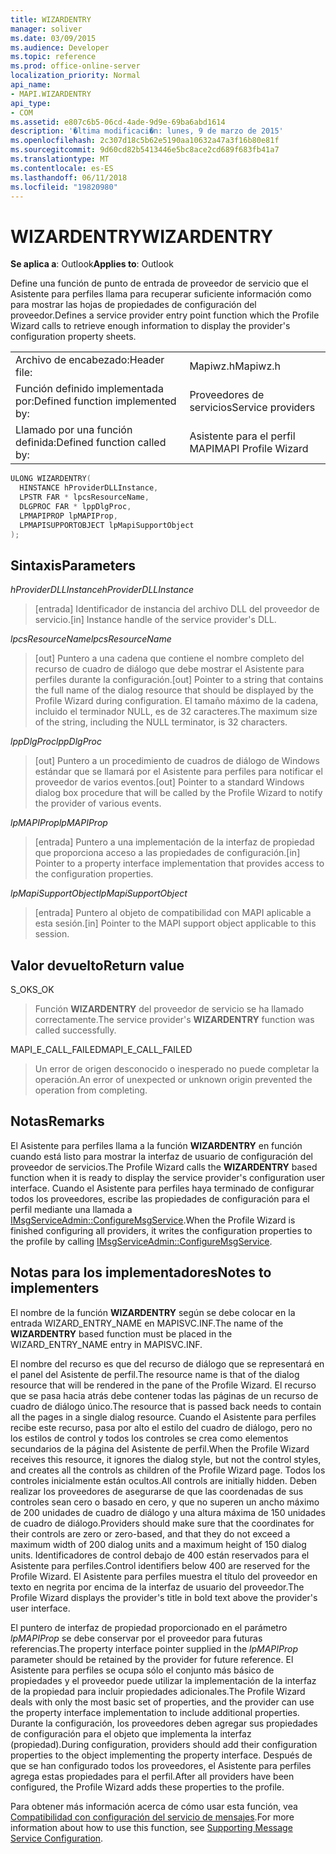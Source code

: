 ```yaml
---
title: WIZARDENTRY
manager: soliver
ms.date: 03/09/2015
ms.audience: Developer
ms.topic: reference
ms.prod: office-online-server
localization_priority: Normal
api_name:
- MAPI.WIZARDENTRY
api_type:
- COM
ms.assetid: e807c6b5-06cd-4ade-9d9e-69ba6abd1614
description: '�ltima modificaci�n: lunes, 9 de marzo de 2015'
ms.openlocfilehash: 2c307d18c5b62e5190aa10632a47a3f16b80e81f
ms.sourcegitcommit: 9d60cd82b5413446e5bc8ace2cd689f683fb41a7
ms.translationtype: MT
ms.contentlocale: es-ES
ms.lasthandoff: 06/11/2018
ms.locfileid: "19820980"
---
```

# <a name="wizardentry"></a><span data-ttu-id="97d66-103">WIZARDENTRY</span><span class="sxs-lookup"><span data-stu-id="97d66-103">WIZARDENTRY</span></span>

  
  
<span data-ttu-id="97d66-104">**Se aplica a**: Outlook</span><span class="sxs-lookup"><span data-stu-id="97d66-104">**Applies to**: Outlook</span></span> 
  
<span data-ttu-id="97d66-105">Define una función de punto de entrada de proveedor de servicio que el Asistente para perfiles llama para recuperar suficiente información como para mostrar las hojas de propiedades de configuración del proveedor.</span><span class="sxs-lookup"><span data-stu-id="97d66-105">Defines a service provider entry point function which the Profile Wizard calls to retrieve enough information to display the provider's configuration property sheets.</span></span> 
  
|||
|:-----|:-----|
|<span data-ttu-id="97d66-106">Archivo de encabezado:</span><span class="sxs-lookup"><span data-stu-id="97d66-106">Header file:</span></span>  <br/> |<span data-ttu-id="97d66-107">Mapiwz.h</span><span class="sxs-lookup"><span data-stu-id="97d66-107">Mapiwz.h</span></span>  <br/> |
|<span data-ttu-id="97d66-108">Función definido implementada por:</span><span class="sxs-lookup"><span data-stu-id="97d66-108">Defined function implemented by:</span></span>  <br/> |<span data-ttu-id="97d66-109">Proveedores de servicios</span><span class="sxs-lookup"><span data-stu-id="97d66-109">Service providers</span></span>  <br/> |
|<span data-ttu-id="97d66-110">Llamado por una función definida:</span><span class="sxs-lookup"><span data-stu-id="97d66-110">Defined function called by:</span></span>  <br/> |<span data-ttu-id="97d66-111">Asistente para el perfil MAPI</span><span class="sxs-lookup"><span data-stu-id="97d66-111">MAPI Profile Wizard</span></span>  <br/> |
   
```cpp
ULONG WIZARDENTRY(
  HINSTANCE hProviderDLLInstance,
  LPSTR FAR * lpcsResourceName,
  DLGPROC FAR * lppDlgProc,
  LPMAPIPROP lpMAPIProp,
  LPMAPISUPPORTOBJECT lpMapiSupportObject
);
```

## <a name="parameters"></a><span data-ttu-id="97d66-112">Sintaxis</span><span class="sxs-lookup"><span data-stu-id="97d66-112">Parameters</span></span>

 <span data-ttu-id="97d66-113">_hProviderDLLInstance_</span><span class="sxs-lookup"><span data-stu-id="97d66-113">_hProviderDLLInstance_</span></span>
  
> <span data-ttu-id="97d66-114">[entrada] Identificador de instancia del archivo DLL del proveedor de servicio.</span><span class="sxs-lookup"><span data-stu-id="97d66-114">[in] Instance handle of the service provider's DLL.</span></span> 
    
 <span data-ttu-id="97d66-115">_lpcsResourceName_</span><span class="sxs-lookup"><span data-stu-id="97d66-115">_lpcsResourceName_</span></span>
  
> <span data-ttu-id="97d66-116">[out] Puntero a una cadena que contiene el nombre completo del recurso de cuadro de diálogo que debe mostrar el Asistente para perfiles durante la configuración.</span><span class="sxs-lookup"><span data-stu-id="97d66-116">[out] Pointer to a string that contains the full name of the dialog resource that should be displayed by the Profile Wizard during configuration.</span></span> <span data-ttu-id="97d66-117">El tamaño máximo de la cadena, incluido el terminador NULL, es de 32 caracteres.</span><span class="sxs-lookup"><span data-stu-id="97d66-117">The maximum size of the string, including the NULL terminator, is 32 characters.</span></span> 
    
 <span data-ttu-id="97d66-118">_lppDlgProc_</span><span class="sxs-lookup"><span data-stu-id="97d66-118">_lppDlgProc_</span></span>
  
> <span data-ttu-id="97d66-119">[out] Puntero a un procedimiento de cuadros de diálogo de Windows estándar que se llamará por el Asistente para perfiles para notificar el proveedor de varios eventos.</span><span class="sxs-lookup"><span data-stu-id="97d66-119">[out] Pointer to a standard Windows dialog box procedure that will be called by the Profile Wizard to notify the provider of various events.</span></span> 
    
 <span data-ttu-id="97d66-120">_lpMAPIProp_</span><span class="sxs-lookup"><span data-stu-id="97d66-120">_lpMAPIProp_</span></span>
  
> <span data-ttu-id="97d66-121">[entrada] Puntero a una implementación de la interfaz de propiedad que proporciona acceso a las propiedades de configuración.</span><span class="sxs-lookup"><span data-stu-id="97d66-121">[in] Pointer to a property interface implementation that provides access to the configuration properties.</span></span> 
    
 <span data-ttu-id="97d66-122">_lpMapiSupportObject_</span><span class="sxs-lookup"><span data-stu-id="97d66-122">_lpMapiSupportObject_</span></span>
  
> <span data-ttu-id="97d66-123">[entrada] Puntero al objeto de compatibilidad con MAPI aplicable a esta sesión.</span><span class="sxs-lookup"><span data-stu-id="97d66-123">[in] Pointer to the MAPI support object applicable to this session.</span></span>
    
## <a name="return-value"></a><span data-ttu-id="97d66-124">Valor devuelto</span><span class="sxs-lookup"><span data-stu-id="97d66-124">Return value</span></span>

<span data-ttu-id="97d66-125">S_OK</span><span class="sxs-lookup"><span data-stu-id="97d66-125">S_OK</span></span> 
  
> <span data-ttu-id="97d66-126">Función **WIZARDENTRY** del proveedor de servicio se ha llamado correctamente.</span><span class="sxs-lookup"><span data-stu-id="97d66-126">The service provider's **WIZARDENTRY** function was called successfully.</span></span> 
    
<span data-ttu-id="97d66-127">MAPI_E_CALL_FAILED</span><span class="sxs-lookup"><span data-stu-id="97d66-127">MAPI_E_CALL_FAILED</span></span> 
  
> <span data-ttu-id="97d66-128">Un error de origen desconocido o inesperado no puede completar la operación.</span><span class="sxs-lookup"><span data-stu-id="97d66-128">An error of unexpected or unknown origin prevented the operation from completing.</span></span>
    
## <a name="remarks"></a><span data-ttu-id="97d66-129">Notas</span><span class="sxs-lookup"><span data-stu-id="97d66-129">Remarks</span></span>

<span data-ttu-id="97d66-130">El Asistente para perfiles llama a la función **WIZARDENTRY** en función cuando está listo para mostrar la interfaz de usuario de configuración del proveedor de servicios.</span><span class="sxs-lookup"><span data-stu-id="97d66-130">The Profile Wizard calls the **WIZARDENTRY** based function when it is ready to display the service provider's configuration user interface.</span></span> <span data-ttu-id="97d66-131">Cuando el Asistente para perfiles haya terminado de configurar todos los proveedores, escribe las propiedades de configuración para el perfil mediante una llamada a [IMsgServiceAdmin::ConfigureMsgService](imsgserviceadmin-configuremsgservice.md).</span><span class="sxs-lookup"><span data-stu-id="97d66-131">When the Profile Wizard is finished configuring all providers, it writes the configuration properties to the profile by calling [IMsgServiceAdmin::ConfigureMsgService](imsgserviceadmin-configuremsgservice.md).</span></span> 
  
## <a name="notes-to-implementers"></a><span data-ttu-id="97d66-132">Notas para los implementadores</span><span class="sxs-lookup"><span data-stu-id="97d66-132">Notes to implementers</span></span>

<span data-ttu-id="97d66-133">El nombre de la función **WIZARDENTRY** según se debe colocar en la entrada WIZARD_ENTRY_NAME en MAPISVC.INF.</span><span class="sxs-lookup"><span data-stu-id="97d66-133">The name of the **WIZARDENTRY** based function must be placed in the WIZARD_ENTRY_NAME entry in MAPISVC.INF.</span></span> 
  
<span data-ttu-id="97d66-134">El nombre del recurso es que del recurso de diálogo que se representará en el panel del Asistente de perfil.</span><span class="sxs-lookup"><span data-stu-id="97d66-134">The resource name is that of the dialog resource that will be rendered in the pane of the Profile Wizard.</span></span> <span data-ttu-id="97d66-135">El recurso que se pasa hacia atrás debe contener todas las páginas de un recurso de cuadro de diálogo único.</span><span class="sxs-lookup"><span data-stu-id="97d66-135">The resource that is passed back needs to contain all the pages in a single dialog resource.</span></span> <span data-ttu-id="97d66-136">Cuando el Asistente para perfiles recibe este recurso, pasa por alto el estilo del cuadro de diálogo, pero no los estilos de control y todos los controles se crea como elementos secundarios de la página del Asistente de perfil.</span><span class="sxs-lookup"><span data-stu-id="97d66-136">When the Profile Wizard receives this resource, it ignores the dialog style, but not the control styles, and creates all the controls as children of the Profile Wizard page.</span></span> <span data-ttu-id="97d66-137">Todos los controles inicialmente están ocultos.</span><span class="sxs-lookup"><span data-stu-id="97d66-137">All controls are initially hidden.</span></span> <span data-ttu-id="97d66-138">Deben realizar los proveedores de asegurarse de que las coordenadas de sus controles sean cero o basado en cero, y que no superen un ancho máximo de 200 unidades de cuadro de diálogo y una altura máxima de 150 unidades de cuadro de diálogo.</span><span class="sxs-lookup"><span data-stu-id="97d66-138">Providers should make sure that the coordinates for their controls are zero or zero-based, and that they do not exceed a maximum width of 200 dialog units and a maximum height of 150 dialog units.</span></span> <span data-ttu-id="97d66-139">Identificadores de control debajo de 400 están reservados para el Asistente para perfiles.</span><span class="sxs-lookup"><span data-stu-id="97d66-139">Control identifiers below 400 are reserved for the Profile Wizard.</span></span> <span data-ttu-id="97d66-140">El Asistente para perfiles muestra el título del proveedor en texto en negrita por encima de la interfaz de usuario del proveedor.</span><span class="sxs-lookup"><span data-stu-id="97d66-140">The Profile Wizard displays the provider's title in bold text above the provider's user interface.</span></span> 
  
<span data-ttu-id="97d66-141">El puntero de interfaz de propiedad proporcionado en el parámetro _lpMAPIProp_ se debe conservar por el proveedor para futuras referencias.</span><span class="sxs-lookup"><span data-stu-id="97d66-141">The property interface pointer supplied in the  _lpMAPIProp_ parameter should be retained by the provider for future reference.</span></span> <span data-ttu-id="97d66-142">El Asistente para perfiles se ocupa sólo el conjunto más básico de propiedades y el proveedor puede utilizar la implementación de la interfaz de la propiedad para incluir propiedades adicionales.</span><span class="sxs-lookup"><span data-stu-id="97d66-142">The Profile Wizard deals with only the most basic set of properties, and the provider can use the property interface implementation to include additional properties.</span></span> <span data-ttu-id="97d66-143">Durante la configuración, los proveedores deben agregar sus propiedades de configuración para el objeto que implementa la interfaz (propiedad).</span><span class="sxs-lookup"><span data-stu-id="97d66-143">During configuration, providers should add their configuration properties to the object implementing the property interface.</span></span> <span data-ttu-id="97d66-144">Después de que se han configurado todos los proveedores, el Asistente para perfiles agrega estas propiedades para el perfil.</span><span class="sxs-lookup"><span data-stu-id="97d66-144">After all providers have been configured, the Profile Wizard adds these properties to the profile.</span></span> 
  
<span data-ttu-id="97d66-145">Para obtener más información acerca de cómo usar esta función, vea [Compatibilidad con configuración del servicio de mensajes](supporting-message-service-configuration.md).</span><span class="sxs-lookup"><span data-stu-id="97d66-145">For more information about how to use this function, see [Supporting Message Service Configuration](supporting-message-service-configuration.md).</span></span> 
  

